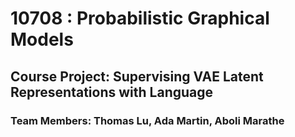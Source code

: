 # 10708 : Probabilistic Graphical Models

## Course Project:  Supervising VAE Latent Representations with Language

### Team Members: Thomas Lu, Ada Martin, Aboli Marathe
